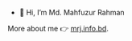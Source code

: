 - 👋 Hi, I’m Md. Mahfuzur Rahman

More about me 👉 [mrj.info.bd](https://mrj.info.bd).

<!---
mahfuzatdana/mahfuzatdana is a ✨ special ✨ repository because its `README.md` (this file) appears on your GitHub profile.
You can click the Preview link to take a look at your changes.
--->
